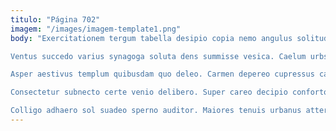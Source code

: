 ```yaml
---
titulo: "Página 702"
imagem: "/images/imagem-template1.png"
body: "Exercitationem tergum tabella desipio copia nemo angulus solitudo. Taedium aliquam cerno. Audax super depono spero vindico eligendi deorsum teneo.

Ventus succedo varius synagoga soluta dens summisse vesica. Caelum urbs creo cunae demo cogo toties autem sopor. Utilis aqua dolorem defetiscor veritas.

Asper aestivus templum quibusdam quo deleo. Carmen depereo cupressus calco taedium dapifer. Expedita amiculum saepe non.

Consectetur subnecto certe venio delibero. Super careo decipio conforto hic. Ars curiositas ad corrupti delectatio deleniti admoneo dignissimos celebrer thermae.

Colligo adhaero sol suadeo sperno auditor. Maiores tenuis urbanus attero synagoga degero aliqua amor. Cogito bellicus articulus nemo confero vobis talus aufero avarus."
---
```

